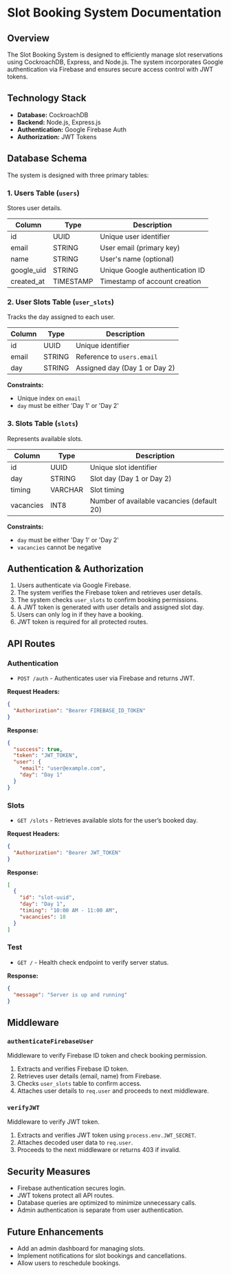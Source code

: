 # Slot Booking System Documentation

## Overview
The Slot Booking System is designed to efficiently manage slot reservations using CockroachDB, Express, and Node.js. The system incorporates Google authentication via Firebase and ensures secure access control with JWT tokens.

## Technology Stack
- **Database:** CockroachDB
- **Backend:** Node.js, Express.js
- **Authentication:** Google Firebase Auth
- **Authorization:** JWT Tokens

## Database Schema
The system is designed with three primary tables:

### 1. Users Table (`users`)
Stores user details.

| Column     | Type      | Description |
|------------|----------|-------------|
| id         | UUID     | Unique user identifier |
| email      | STRING   | User email (primary key) |
| name       | STRING   | User's name (optional) |
| google_uid | STRING   | Unique Google authentication ID |
| created_at | TIMESTAMP | Timestamp of account creation |

### 2. User Slots Table (`user_slots`)
Tracks the day assigned to each user.

| Column   | Type    | Description |
|----------|--------|-------------|
| id       | UUID   | Unique identifier |
| email    | STRING | Reference to `users.email` |
| day      | STRING | Assigned day (Day 1 or Day 2) |

**Constraints:**
- Unique index on `email`
- `day` must be either 'Day 1' or 'Day 2'

### 3. Slots Table (`slots`)
Represents available slots.

| Column    | Type    | Description |
|-----------|--------|-------------|
| id        | UUID   | Unique slot identifier |
| day       | STRING | Slot day (Day 1 or Day 2) |
| timing    | VARCHAR | Slot timing |
| vacancies | INT8   | Number of available vacancies (default 20) |

**Constraints:**
- `day` must be either 'Day 1' or 'Day 2'
- `vacancies` cannot be negative

## Authentication & Authorization
1. Users authenticate via Google Firebase.
2. The system verifies the Firebase token and retrieves user details.
3. The system checks `user_slots` to confirm booking permissions.
4. A JWT token is generated with user details and assigned slot day.
5. Users can only log in if they have a booking.
6. JWT token is required for all protected routes.

## API Routes

### Authentication
- `POST /auth` - Authenticates user via Firebase and returns JWT.

**Request Headers:**
```json
{
  "Authorization": "Bearer FIREBASE_ID_TOKEN"
}
```

**Response:**
```json
{
  "success": true,
  "token": "JWT_TOKEN",
  "user": {
    "email": "user@example.com",
    "day": "Day 1"
  }
}
```

### Slots
- `GET /slots` - Retrieves available slots for the user’s booked day.

**Request Headers:**
```json
{
  "Authorization": "Bearer JWT_TOKEN"
}
```

**Response:**
```json
[
  {
    "id": "slot-uuid",
    "day": "Day 1",
    "timing": "10:00 AM - 11:00 AM",
    "vacancies": 18
  }
]
```

### Test
- `GET /` - Health check endpoint to verify server status.

**Response:**
```json
{
  "message": "Server is up and running"
}
```

## Middleware

### `authenticateFirebaseUser`
Middleware to verify Firebase ID token and check booking permission.

1. Extracts and verifies Firebase ID token.
2. Retrieves user details (email, name) from Firebase.
3. Checks `user_slots` table to confirm access.
4. Attaches user details to `req.user` and proceeds to next middleware.

### `verifyJWT`
Middleware to verify JWT token.

1. Extracts and verifies JWT token using `process.env.JWT_SECRET`.
2. Attaches decoded user data to `req.user`.
3. Proceeds to the next middleware or returns 403 if invalid.

## Security Measures
- Firebase authentication secures login.
- JWT tokens protect all API routes.
- Database queries are optimized to minimize unnecessary calls.
- Admin authentication is separate from user authentication.

## Future Enhancements
- Add an admin dashboard for managing slots.
- Implement notifications for slot bookings and cancellations.
- Allow users to reschedule bookings.

